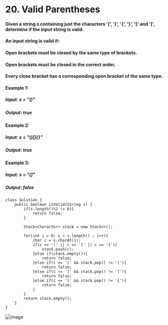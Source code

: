 # 20. Valid Parentheses

#### Given a string s containing just the characters '(', ')', '{', '}', '[' and ']', determine if the input string is valid.
#### An input string is valid if:
#### Open brackets must be closed by the same type of brackets.
#### Open brackets must be closed in the correct order.
#### Every close bracket has a corresponding open bracket of the same type.


####  Example 1:
#####    Input: s = "()"
#####    Output: true
####  Example 2: 
#####    Input: s = "()[]{}"
#####    Output: true
####  Example 3: 
#####    Input: s = "(]"
#####    Output: false


```
class Solution {
    public boolean isValid(String s) {
        if(s.length()%2 != 0){
            return false;
        }
        
        Stack<Character> stack = new Stack<>();
        
        for(int i = 0; i < s.length() ; i++){
            char c = s.charAt(i);
            if(c == '(' || c == '[' || c == '{'){
                stack.push(c);
            }else if(stack.empty()){
                return false;
            }else if(c == ')' && stack.pop() != '('){
                return false;
            }else if(c == ']' && stack.pop() != '['){
                return false;
            }else if(c == '}' && stack.pop() != '{'){
                return false;
            }
        }
        return stack.empty();
    }
}
```

![image](https://user-images.githubusercontent.com/97871497/196999937-64e55f74-3811-46da-9575-253468388cf2.png)

